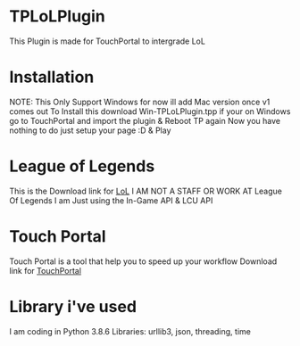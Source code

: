 # TPLoLPlugin
This Plugin is made for TouchPortal to intergrade LoL

# Installation
NOTE: This Only Support Windows for now ill add Mac version once v1 comes out
To Install this download Win-TPLoLPlugin.tpp if your on Windows
go to TouchPortal and import the plugin & Reboot TP again
Now you have nothing to do just setup your page :D & Play

# League of Legends
This is the Download link for [LoL](https://na.leagueoflegends.com/en-us/)
I AM NOT A STAFF OR WORK AT League Of Legends I am Just using the In-Game API & LCU API


# Touch Portal
Touch Portal is a tool that help you to speed up your workflow
Download link for [TouchPortal](https://www.Touch-Portal.com)

# Library i've used 
I am coding in Python 3.8.6
Libraries:
urllib3,
json,
threading,
time
